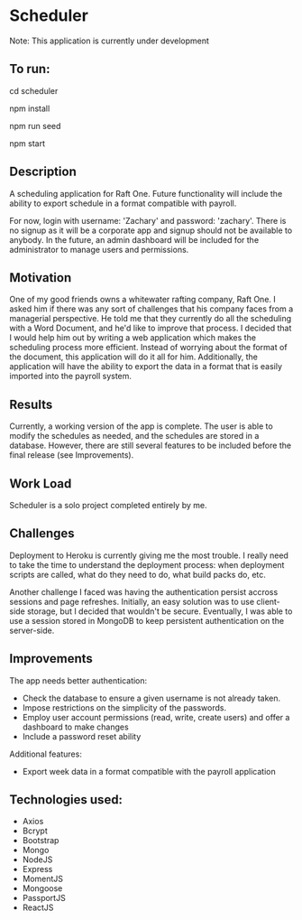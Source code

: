 # Scheduler
Note: This application is currently under development

## To run:

cd scheduler

npm install

npm run seed

npm start

## Description
A scheduling application for Raft One. Future functionality will include the ability to export schedule in a format compatible with payroll.

For now, login with username: 'Zachary' and password: 'zachary'. There is no signup as it will be a corporate app and signup should not be available to anybody. In the future, an admin dashboard will be included for the administrator to manage users and permissions.

## Motivation
One of my good friends owns a whitewater rafting company, Raft One. I asked him if there was any sort of challenges that his company faces from a managerial perspective. He told me that they currently do all the scheduling with a Word Document, and he'd like to improve that process. I decided that I would help him out by writing a web application which makes the scheduling process more efficient. Instead of worrying about the format of the document, this application will do it all for him. Additionally, the application will have the ability to export the data in a format that is easily imported into the payroll system.

## Results
Currently, a working version of the app is complete. The user is able to modify the schedules as needed, and the schedules are stored in a database. However, there are still several features to be included before the final release (see Improvements).

## Work Load
Scheduler is a solo project completed entirely by me.

## Challenges
Deployment to Heroku is currently giving me the most trouble. I really need to take the time to understand the deployment process: when deployment scripts are called, what do they need to do, what build packs do, etc.

Another challenge I faced was having the authentication persist accross sessions and page refreshes. Initially, an easy solution was to use client-side storage, but I decided that wouldn't be secure. Eventually, I was able to use a session stored in MongoDB to keep persistent authentication on the server-side.

## Improvements
The app needs better authentication:
 - Check the database to ensure a given username is not already taken. 
 - Impose restrictions on the simplicity of the passwords.
 - Employ user account permissions (read, write, create users) and offer a dashboard to make changes
 - Include a password reset ability
 
Additional features:
- Export week data in a format compatible with the payroll application

## Technologies used:
- Axios
- Bcrypt
- Bootstrap
- Mongo
- NodeJS
- Express
- MomentJS
- Mongoose
- PassportJS
- ReactJS
